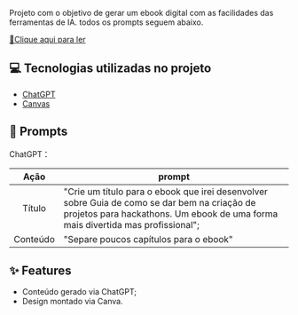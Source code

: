 Projeto com o objetivo de gerar um ebook digital com as facilidades das ferramentas de IA. todos os prompts
seguem abaixo.

<a href="https://github.com/felipeAguiarCode/prompts-recipe-to-create-a-ebook/blob/main/output/ebook%20-%20css%20jedi%20output.pdf" title="View PDF now"> 📕Clique aqui para ler</a>

## 💻 Tecnologias utilizadas no projeto

- [ChatGPT](https://chat.openai.com/) 
- [Canvas](canva.com)

## 🧠 Prompts

ChatGPT：

|   Ação   | prompt  |
| :------: | ------------------------------------------------------------- |
|  Título  | "Crie um título para o ebook que irei desenvolver sobre Guia de como se dar bem na criação de projetos para hackathons. Um ebook de uma forma mais divertida mas profissional";
|  Conteúdo | "Separe poucos capítulos para o ebook" |


## ✨ Features

- Conteúdo gerado via ChatGPT;
- Design montado via Canva.
